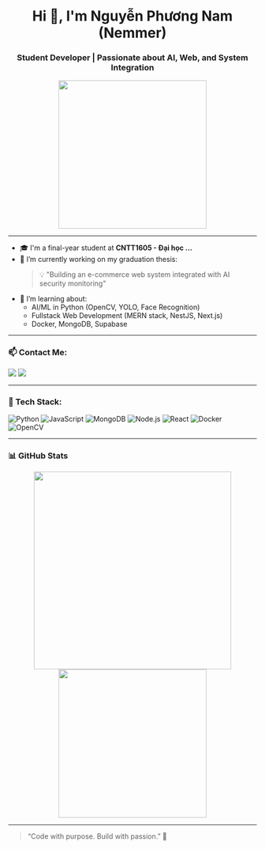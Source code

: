 <h1 align="center">Hi 👋, I'm Nguyễn Phương Nam (Nemmer)</h1>
<h3 align="center">Student Developer | Passionate about AI, Web, and System Integration</h3>

<p align="center">
  <img src="https://media.giphy.com/media/L8K62iTDkzGX6/giphy.gif" width="300"/>
</p>

---

- 🎓 I'm a final-year student at **CNTT1605 - Đại học ...**
- 🔭 I’m currently working on my graduation thesis:
  > 💡 "Building an e-commerce web system integrated with AI security monitoring"
- 🧠 I’m learning about:
  - AI/ML in Python (OpenCV, YOLO, Face Recognition)
  - Fullstack Web Development (MERN stack, NestJS, Next.js)
  - Docker, MongoDB, Supabase

---

### 📫 Contact Me:

<p>
  <a href="mailto:namnammanaa8@gmail.com"><img src="https://img.shields.io/badge/Gmail-D14836?style=for-the-badge&logo=gmail&logoColor=white"/></a>
  <a href="https://github.com/Nemmer772004"><img src="https://img.shields.io/badge/GitHub-100000?style=for-the-badge&logo=github&logoColor=white"/></a>
</p>

---

### 🧰 Tech Stack:

![Python](https://img.shields.io/badge/Python-3670A0?logo=python&logoColor=fff)
![JavaScript](https://img.shields.io/badge/JavaScript-F7DF1E?logo=javascript&logoColor=000)
![MongoDB](https://img.shields.io/badge/MongoDB-4EA94B?logo=mongodb&logoColor=fff)
![Node.js](https://img.shields.io/badge/Node.js-339933?logo=node.js&logoColor=fff)
![React](https://img.shields.io/badge/React-20232A?logo=react&logoColor=61DAFB)
![Docker](https://img.shields.io/badge/Docker-2496ED?logo=docker&logoColor=fff)
![OpenCV](https://img.shields.io/badge/OpenCV-5C3EE8?logo=opencv&logoColor=white)

---

### 📊 GitHub Stats

<p align="center">
  <img src="https://github-readme-stats.vercel.app/api?username=Nemmer772004&show_icons=true&theme=radical" width="400"/>
  <img src="https://github-readme-stats.vercel.app/api/top-langs/?username=Nemmer772004&layout=compact&theme=radical" width="300"/>
</p>

---

> “Code with purpose. Build with passion.” 🚀

